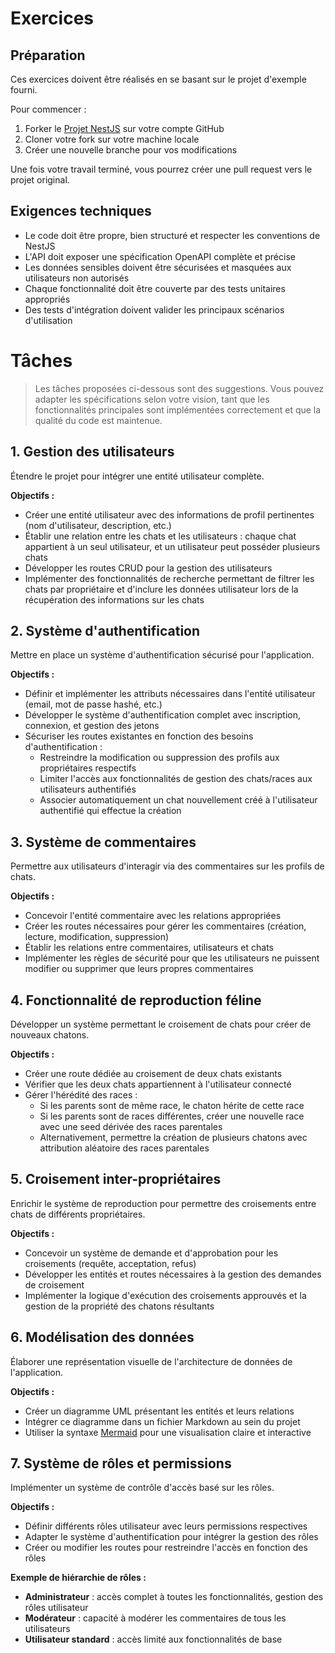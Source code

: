 # Exercices

## Préparation

Ces exercices doivent être réalisés en se basant sur le projet d'exemple fourni.

Pour commencer :

1. Forker le [Projet NestJS](https://github.com/opac-teach/nest-demo) sur votre compte GitHub
2. Cloner votre fork sur votre machine locale
3. Créer une nouvelle branche pour vos modifications

Une fois votre travail terminé, vous pourrez créer une pull request vers le projet original.

## Exigences techniques

- Le code doit être propre, bien structuré et respecter les conventions de NestJS
- L'API doit exposer une spécification OpenAPI complète et précise
- Les données sensibles doivent être sécurisées et masquées aux utilisateurs non autorisés
- Chaque fonctionnalité doit être couverte par des tests unitaires appropriés
- Des tests d'intégration doivent valider les principaux scénarios d'utilisation

# Tâches

> Les tâches proposées ci-dessous sont des suggestions. Vous pouvez adapter les spécifications selon votre vision, tant que les fonctionnalités principales sont implémentées correctement et que la qualité du code est maintenue.

## 1. Gestion des utilisateurs

Étendre le projet pour intégrer une entité utilisateur complète.

**Objectifs :**

- Créer une entité utilisateur avec des informations de profil pertinentes (nom d'utilisateur, description, etc.)
- Établir une relation entre les chats et les utilisateurs : chaque chat appartient à un seul utilisateur, et un utilisateur peut posséder plusieurs chats
- Développer les routes CRUD pour la gestion des utilisateurs
- Implémenter des fonctionnalités de recherche permettant de filtrer les chats par propriétaire et d'inclure les données utilisateur lors de la récupération des informations sur les chats

## 2. Système d'authentification

Mettre en place un système d'authentification sécurisé pour l'application.

**Objectifs :**

- Définir et implémenter les attributs nécessaires dans l'entité utilisateur (email, mot de passe hashé, etc.)
- Développer le système d'authentification complet avec inscription, connexion, et gestion des jetons
- Sécuriser les routes existantes en fonction des besoins d'authentification :
  - Restreindre la modification ou suppression des profils aux propriétaires respectifs
  - Limiter l'accès aux fonctionnalités de gestion des chats/races aux utilisateurs authentifiés
  - Associer automatiquement un chat nouvellement créé à l'utilisateur authentifié qui effectue la création

## 3. Système de commentaires

Permettre aux utilisateurs d'interagir via des commentaires sur les profils de chats.

**Objectifs :**

- Concevoir l'entité commentaire avec les relations appropriées
- Créer les routes nécessaires pour gérer les commentaires (création, lecture, modification, suppression)
- Établir les relations entre commentaires, utilisateurs et chats
- Implémenter les règles de sécurité pour que les utilisateurs ne puissent modifier ou supprimer que leurs propres commentaires

## 4. Fonctionnalité de reproduction féline

Développer un système permettant le croisement de chats pour créer de nouveaux chatons.

**Objectifs :**

- Créer une route dédiée au croisement de deux chats existants
- Vérifier que les deux chats appartiennent à l'utilisateur connecté
- Gérer l'hérédité des races :
  - Si les parents sont de même race, le chaton hérite de cette race
  - Si les parents sont de races différentes, créer une nouvelle race avec une seed dérivée des races parentales
  - Alternativement, permettre la création de plusieurs chatons avec attribution aléatoire des races parentales

## 5. Croisement inter-propriétaires

Enrichir le système de reproduction pour permettre des croisements entre chats de différents propriétaires.

**Objectifs :**

- Concevoir un système de demande et d'approbation pour les croisements (requête, acceptation, refus)
- Développer les entités et routes nécessaires à la gestion des demandes de croisement
- Implémenter la logique d'exécution des croisements approuvés et la gestion de la propriété des chatons résultants

## 6. Modélisation des données

Élaborer une représentation visuelle de l'architecture de données de l'application.

**Objectifs :**

- Créer un diagramme UML présentant les entités et leurs relations
- Intégrer ce diagramme dans un fichier Markdown au sein du projet
- Utiliser la syntaxe [Mermaid](https://mermaid.js.org/syntax/entityRelationshipDiagram.html) pour une visualisation claire et interactive

## 7. Système de rôles et permissions

Implémenter un système de contrôle d'accès basé sur les rôles.

**Objectifs :**

- Définir différents rôles utilisateur avec leurs permissions respectives
- Adapter le système d'authentification pour intégrer la gestion des rôles
- Créer ou modifier les routes pour restreindre l'accès en fonction des rôles

**Exemple de hiérarchie de rôles :**

- **Administrateur** : accès complet à toutes les fonctionnalités, gestion des rôles utilisateur
- **Modérateur** : capacité à modérer les commentaires de tous les utilisateurs
- **Utilisateur standard** : accès limité aux fonctionnalités de base
